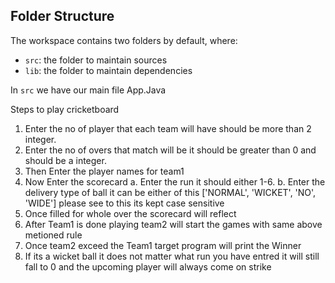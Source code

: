 ## Folder Structure

The workspace contains two folders by default, where:

- `src`: the folder to maintain sources
- `lib`: the folder to maintain dependencies

In `src` we have our main file App.Java

Steps to play cricketboard

1. Enter the no of player that each team will have should be more than 2 integer.
2. Enter the no of overs that match will be it should be greater than 0 and should be a integer.
3. Then Enter the player names for team1
4. Now Enter the scorecard
  a. Enter the run it should either 1-6. 
  b. Enter the delivery type of ball it can be either of this ['NORMAL', 'WICKET', 'NO', 'WIDE'] please see to this its kept case sensitive
5. Once filled for whole over the scorecard will reflect 
6. After Team1 is done playing team2 will start the games with same above metioned rule
7. Once team2 exceed the Team1 target program will print the Winner
8. If its a wicket ball it does not matter what run you have entred it will still fall to 0 and the upcoming player will always come on strike


